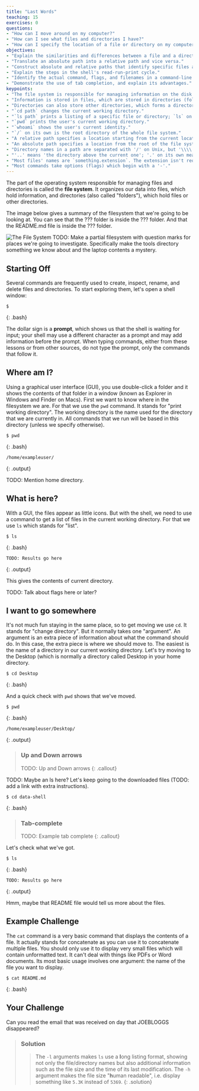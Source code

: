 ```yaml
---
title: "Last Words"
teaching: 15
exercises: 0
questions:
- "How can I move around on my computer?"
- "How can I see what files and directories I have?"
- "How can I specify the location of a file or directory on my computer?"
objectives:
- "Explain the similarities and differences between a file and a directory."
- "Translate an absolute path into a relative path and vice versa."
- "Construct absolute and relative paths that identify specific files and directories."
- "Explain the steps in the shell's read-run-print cycle."
- "Identify the actual command, flags, and filenames in a command-line call."
- "Demonstrate the use of tab completion, and explain its advantages."
keypoints:
- "The file system is responsible for managing information on the disk."
- "Information is stored in files, which are stored in directories (folders)."
- "Directories can also store other directories, which forms a directory tree."
- "`cd path` changes the current working directory."
- "`ls path` prints a listing of a specific file or directory; `ls` on its own lists the current working directory."
- "`pwd` prints the user's current working directory."
- "`whoami` shows the user's current identity."
- "`/` on its own is the root directory of the whole file system."
- "A relative path specifies a location starting from the current location."
- "An absolute path specifies a location from the root of the file system."
- "Directory names in a path are separated with '/' on Unix, but '\\\\' on Windows."
- "'..' means 'the directory above the current one'; '.' on its own means 'the current directory'."
- "Most files' names are `something.extension`. The extension isn't required, and doesn't guarantee anything, but is normally used to indicate the type of data in the file."
- "Most commands take options (flags) which begin with a '-'."
---
```


The part of the operating system responsible for managing files and directories
is called the **file system**.
It organizes our data into files,
which hold information,
and directories (also called "folders"),
which hold files or other directories.

The image below gives a summary of the filesystem that we're going to be looking at. You can see that the ??? folder is inside the ??? folder. And that the README.md file is inside the ??? folder.

![The File System](../fig/filesystem.svg)
TODO: Make a partial filesystem with question marks for places we're going to investigate. Specifically make the tools directory something we know about and the laptop contents a mystery.

## Starting Off

Several commands are frequently used to create, inspect, rename, and delete files and directories.
To start exploring them,
let's open a shell window:

~~~
$
~~~
{: .bash}

The dollar sign is a **prompt**, which shows us that the shell is waiting for input;
your shell may use a different character as a prompt and may add information before
the prompt. When typing commands, either from these lessons or from other sources,
do not type the prompt, only the commands that follow it.

## Where am I?

Using a graphical user interface (GUI), you use double-click a folder and it shows the contents of that folder in a window (known as Explorer in Windows and Finder on Macs). First we want to know where in the filesystem we are. For that we use the `pwd` command. It stands for "print working directory". The working directory is the name used for the directory that we are currently in. All commands that we run will be based in this directory (unless we specify otherwise).

~~~
$ pwd
~~~
{: .bash}

~~~
/home/exampleuser/
~~~
{: .output}

TODO: Mention home directory.

## What is here?

With a GUI, the files appear as little icons. But with the shell, we need to use a command to get a list of files in the current working directory. For that we use `ls` which stands for "list".

~~~
$ ls
~~~
{: .bash}

~~~
TODO: Results go here
~~~
{: .output}

This gives the contents of current directory.

TODO: Talk about flags here or later?

## I want to go somewhere

It's not much fun staying in the same place, so to get moving we use `cd`. It stands for "change directory". But it normally takes one "argument". An argument is an extra piece of information about what the command should do. In this case, the extra piece is where we should move to. The easiest is the name of a directory in our current working directory. Let's try moving to the Desktop (which is normally a directory called Desktop in your home directory.

~~~
$ cd Desktop
~~~
{: .bash}

And a quick check with `pwd` shows that we've moved.

~~~
$ pwd
~~~
{: .bash}

~~~
/home/exampleuser/Desktop/
~~~
{: .output}


> ### Up and Down arrows
>
> TODO: Up and Down arrows
{: .callout}

TODO: Maybe an ls here?
Let's keep going to the downloaded files (TODO: add a link with extra instructions).

~~~
$ cd data-shell
~~~
{: .bash}

> ### Tab-complete
>
> TODO: Example tab complete
{: .callout}

Let's check what we've got.

~~~
$ ls
~~~
{: .bash}

~~~
TODO: Results go here
~~~
{: .output}

Hmm, maybe that README file would tell us more about the files.

## Example Challenge

The `cat` command is a very basic command that displays the contents of a file. It actually stands for concatenate as you can use it to concatenate multiple files. You should only use it to display very small files which will contain unformatted text. It can't deal with things like PDFs or Word documents. Its most basic usage involves one argument: the name of the file you want to display.

~~~
$ cat README.md
~~~
{: .bash}

## Your Challenge
Can you read the email that was received on day that JOEBLOGGS disappeared?

> ### Solution
> > The `-l` arguments makes `ls` use a **l**ong listing format, showing not only
> > the file/directory names but also additional information such as the file size
> > and the time of its last modification. The `-h` argument makes the file size
> > "**h**uman readable", i.e. display something like `5.3K` instead of `5369`.
> {: .solution}


